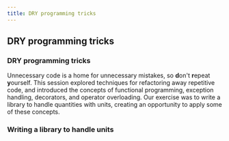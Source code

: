 ```yaml
---
title: DRY programming tricks
---
```


## DRY programming tricks

### DRY programming tricks

Unnecessary code is a home for unnecessary mistakes, so **d**on't **r**epeat **y**ourself. This session explored techniques for refactoring away repetitive code, and introduced the concepts of functional programming, exception handling, decorators, and operator overloading. Our exercise was to write a library to handle quantities with units, creating an opportunity to apply some of these concepts.

### Writing a library to handle units

<!--

Sample solution:
https://github.com/tompollard/rsd-engineeringcourse/tree/solution_07ex/session07/solutions/uclunit
-->